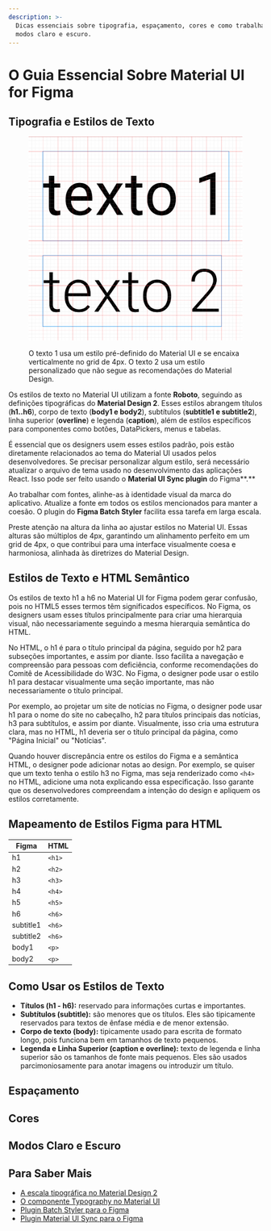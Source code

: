 ```yaml
---
description: >-
  Dicas essenciais sobre tipografia, espaçamento, cores e como trabalhar com os
  modos claro e escuro.
---
```


# O Guia Essencial Sobre Material UI for Figma

## Tipografia e Estilos de Texto

<figure><img src="../.gitbook/assets/image (4).png" alt=""><figcaption><p>O texto 1 usa um estilo pré-definido do Material UI e se encaixa verticalmente no grid de 4px. O texto 2 usa um estilo personalizado que não segue as recomendações do Material Design.</p></figcaption></figure>

Os estilos de texto no Material UI utilizam a fonte **Roboto**, seguindo as definições tipográficas do **Material Design 2**. Esses estilos abrangem títulos (**h1..h6**), corpo de texto (**body1 e body2**), subtítulos (**subtitle1 e subtitle2**), linha superior (**overline**) e legenda (**caption**), além de estilos específicos para componentes como botões, DataPickers, menus e tabelas.

É essencial que os designers usem esses estilos padrão, pois estão diretamente relacionados ao tema do Material UI usados pelos desenvolvedores. Se precisar personalizar algum estilo, será necessário atualizar o arquivo de tema usado no desenvolvimento das aplicações React. Isso pode ser feito usando o **Material UI Sync plugin** do Figma**.**

Ao trabalhar com fontes, alinhe-as à identidade visual da marca do aplicativo. Atualize a fonte em todos os estilos mencionados para manter a coesão. O plugin do **Figma Batch Styler** facilita essa tarefa em larga escala.

Preste atenção na altura da linha ao ajustar estilos no Material UI. Essas alturas são múltiplos de 4px, garantindo um alinhamento perfeito em um grid de 4px, o que contribui para uma interface visualmente coesa e harmoniosa, alinhada às diretrizes do Material Design.

## Estilos de Texto e HTML Semântico

Os estilos de texto h1 a h6 no Material UI for Figma podem gerar confusão, pois no HTML5 esses termos têm significados específicos. No Figma, os designers usam esses títulos principalmente para criar uma hierarquia visual, não necessariamente seguindo a mesma hierarquia semântica do HTML.

No HTML, o h1 é para o título principal da página, seguido por h2 para subseções importantes, e assim por diante. Isso facilita a navegação e compreensão para pessoas com deficiência, conforme recomendações do Comitê de Acessibilidade do W3C. No Figma, o designer pode usar o estilo h1 para destacar visualmente uma seção importante, mas não necessariamente o título principal.

Por exemplo, ao projetar um site de notícias no Figma, o designer pode usar h1 para o nome do site no cabeçalho, h2 para títulos principais das notícias, h3 para subtítulos, e assim por diante. Visualmente, isso cria uma estrutura clara, mas no HTML, h1 deveria ser o título principal da página, como "Página Inicial" ou "Notícias".

Quando houver discrepância entre os estilos do Figma e a semântica HTML, o designer pode adicionar notas ao design. Por exemplo, se quiser que um texto tenha o estilo h3 no Figma, mas seja renderizado como `<h4>` no HTML, adicione uma nota explicando essa especificação. Isso garante que os desenvolvedores compreendam a intenção do design e apliquem os estilos corretamente.

## Mapeamento de Estilos Figma para HTML

| Figma     | HTML   |
| --------- | ------ |
| h1        | `<h1>` |
| h2        | `<h2>` |
| h3        | `<h3>` |
| h4        | `<h4>` |
| h5        | `<h5>` |
| h6        | `<h6>` |
| subtitle1 | `<h6>` |
| subtitle2 | `<h6>` |
| body1     | `<p>`  |
| body2     | `<p>`  |

## Como Usar os Estilos de Texto

* **Títulos (h1 - h6):** reservado para informações curtas e importantes.
* **Subtítulos (subtitle):** são menores que os títulos. Eles são tipicamente reservados para textos de ênfase média e de menor extensão.
* **Corpo de texto (body):** tipicamente usado para escrita de formato longo, pois funciona bem em tamanhos de texto pequenos.
* **Legenda e Linha Superior (caption e overline):** texto de legenda e linha superior são os tamanhos de fonte mais pequenos. Eles são usados parcimoniosamente para anotar imagens ou introduzir um título.

## Espaçamento

## Cores

## Modos Claro e Escuro

## Para Saber Mais

* [A escala tipográfica no Material Design 2](https://m2.material.io/design/typography/the-type-system.html#type-scale)
* [O componente Typography no Material UI](https://mui.com/material-ui/react-typography/)
* [Plugin Batch Styler para o Figma](https://www.figma.com/community/plugin/818203235789864127/batch-styler)
* [Plugin Material UI Sync para o Figma](https://www.figma.com/community/plugin/1336346114713490235/material-ui-sync)





